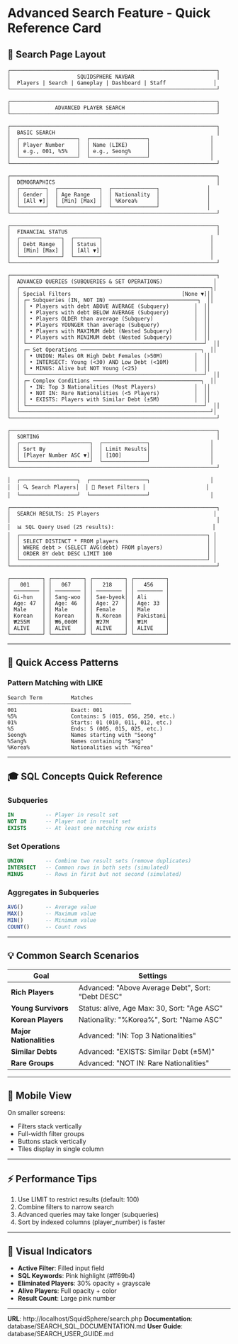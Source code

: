 # Advanced Search Feature - Quick Reference Card

## 🎯 Search Page Layout

```
┌─────────────────────────────────────────────────────────────────┐
│                     SQUIDSPHERE NAVBAR                          │
│  Players | Search | Gameplay | Dashboard | Staff               │
└─────────────────────────────────────────────────────────────────┘

┌─────────────────────────────────────────────────────────────────┐
│              ADVANCED PLAYER SEARCH                             │
└─────────────────────────────────────────────────────────────────┘

┌─────────────────────────────────────────────────────────────────┐
│  BASIC SEARCH                                                   │
│  ┌──────────────────┐  ┌──────────────────┐                   │
│  │ Player Number    │  │ Name (LIKE)      │                   │
│  │ e.g., 001, %5%   │  │ e.g., Seong%     │                   │
│  └──────────────────┘  └──────────────────┘                   │
└─────────────────────────────────────────────────────────────────┘

┌─────────────────────────────────────────────────────────────────┐
│  DEMOGRAPHICS                                                   │
│  ┌────────┐  ┌─────────────┐  ┌──────────────┐               │
│  │ Gender │  │ Age Range   │  │ Nationality  │               │
│  │ [All ▼]│  │ [Min] [Max] │  │ %Korea%      │               │
│  └────────┘  └─────────────┘  └──────────────┘               │
└─────────────────────────────────────────────────────────────────┘

┌─────────────────────────────────────────────────────────────────┐
│  FINANCIAL STATUS                                               │
│  ┌─────────────┐  ┌────────┐                                  │
│  │ Debt Range  │  │ Status │                                  │
│  │ [Min] [Max] │  │ [All ▼]│                                  │
│  └─────────────┘  └────────┘                                  │
└─────────────────────────────────────────────────────────────────┘

┌─────────────────────────────────────────────────────────────────┐
│  ADVANCED QUERIES (SUBQUERIES & SET OPERATIONS)                │
│  ┌────────────────────────────────────────────────────────────┐│
│  │ Special Filters                                   [None ▼]││
│  │ ┌─ Subqueries (IN, NOT IN) ────────────────────────────┐  ││
│  │ │ • Players with debt ABOVE AVERAGE (Subquery)        │  ││
│  │ │ • Players with debt BELOW AVERAGE (Subquery)        │  ││
│  │ │ • Players OLDER than average (Subquery)             │  ││
│  │ │ • Players YOUNGER than average (Subquery)           │  ││
│  │ │ • Players with MAXIMUM debt (Nested Subquery)       │  ││
│  │ │ • Players with MINIMUM debt (Nested Subquery)       │  ││
│  │ └────────────────────────────────────────────────────────┘  ││
│  │ ┌─ Set Operations ──────────────────────────────────────┐  ││
│  │ │ • UNION: Males OR High Debt Females (>50M)          │  ││
│  │ │ • INTERSECT: Young (<30) AND Low Debt (<10M)        │  ││
│  │ │ • MINUS: Alive but NOT Young (<25)                  │  ││
│  │ └────────────────────────────────────────────────────────┘  ││
│  │ ┌─ Complex Conditions ──────────────────────────────────┐  ││
│  │ │ • IN: Top 3 Nationalities (Most Players)            │  ││
│  │ │ • NOT IN: Rare Nationalities (<5 Players)           │  ││
│  │ │ • EXISTS: Players with Similar Debt (±5M)           │  ││
│  │ └────────────────────────────────────────────────────────┘  ││
│  └────────────────────────────────────────────────────────────┘│
└─────────────────────────────────────────────────────────────────┘

┌─────────────────────────────────────────────────────────────────┐
│  SORTING                                                        │
│  ┌──────────────────────┐  ┌──────────────┐                   │
│  │ Sort By              │  │ Limit Results│                   │
│  │ [Player Number ASC ▼]│  │ [100]        │                   │
│  └──────────────────────┘  └──────────────┘                   │
└─────────────────────────────────────────────────────────────────┘

│  ┌──────────────────┐  ┌──────────────────┐                   │
│  │ 🔍 Search Players│  │ 🔄 Reset Filters │                   │
│  └──────────────────┘  └──────────────────┘                   │

┌─────────────────────────────────────────────────────────────────┐
│  SEARCH RESULTS: 25 Players                                    │
│                                                                 │
│  📊 SQL Query Used (25 results):                               │
│  ┌───────────────────────────────────────────────────────────┐ │
│  │ SELECT DISTINCT * FROM players                            │ │
│  │ WHERE debt > (SELECT AVG(debt) FROM players)              │ │
│  │ ORDER BY debt DESC LIMIT 100                              │ │
│  └───────────────────────────────────────────────────────────┘ │
└─────────────────────────────────────────────────────────────────┘

┌──────────┐ ┌──────────┐ ┌──────────┐ ┌──────────┐
│   001    │ │   067    │ │   218    │ │   456    │
│ ──────── │ │ ──────── │ │ ──────── │ │ ──────── │
│ Gi-hun   │ │ Sang-woo │ │ Sae-byeok│ │ Ali      │
│ Age: 47  │ │ Age: 46  │ │ Age: 27  │ │ Age: 33  │
│ Male     │ │ Male     │ │ Female   │ │ Male     │
│ Korean   │ │ Korean   │ │ N.Korean │ │ Pakistani│
│ ₩255M    │ │ ₩6,000M  │ │ ₩27M     │ │ ₩1M      │
│ ALIVE    │ │ ALIVE    │ │ ALIVE    │ │ ALIVE    │
└──────────┘ └──────────┘ └──────────┘ └──────────┘
```

---

## 🔑 Quick Access Patterns

### Pattern Matching with LIKE
```
Search Term         Matches
───────────────────────────────────────
001                 Exact: 001
%5%                 Contains: 5 (015, 056, 250, etc.)
01%                 Starts: 01 (010, 011, 012, etc.)
%5                  Ends: 5 (005, 015, 025, etc.)
Seong%              Names starting with "Seong"
%Sang%              Names containing "Sang"
%Korea%             Nationalities with "Korea"
```

---

## 🎓 SQL Concepts Quick Reference

### Subqueries
```sql
IN          -- Player in result set
NOT IN      -- Player not in result set
EXISTS      -- At least one matching row exists
```

### Set Operations
```sql
UNION       -- Combine two result sets (remove duplicates)
INTERSECT   -- Common rows in both sets (simulated)
MINUS       -- Rows in first but not second (simulated)
```

### Aggregates in Subqueries
```sql
AVG()       -- Average value
MAX()       -- Maximum value
MIN()       -- Minimum value
COUNT()     -- Count rows
```

---

## 💡 Common Search Scenarios

| Goal | Settings |
|------|----------|
| **Rich Players** | Advanced: "Above Average Debt", Sort: "Debt DESC" |
| **Young Survivors** | Status: alive, Age Max: 30, Sort: "Age ASC" |
| **Korean Players** | Nationality: "%Korea%", Sort: "Name ASC" |
| **Major Nationalities** | Advanced: "IN: Top 3 Nationalities" |
| **Similar Debts** | Advanced: "EXISTS: Similar Debt (±5M)" |
| **Rare Groups** | Advanced: "NOT IN: Rare Nationalities" |

---

## 📱 Mobile View

On smaller screens:
- Filters stack vertically
- Full-width filter groups
- Buttons stack vertically
- Tiles display in single column

---

## ⚡ Performance Tips

1. Use LIMIT to restrict results (default: 100)
2. Combine filters to narrow search
3. Advanced queries may take longer (subqueries)
4. Sort by indexed columns (player_number) is faster

---

## 🎨 Visual Indicators

- **Active Filter**: Filled input field
- **SQL Keywords**: Pink highlight (#ff69b4)
- **Eliminated Players**: 30% opacity + grayscale
- **Alive Players**: Full opacity + color
- **Result Count**: Large pink number

---

**URL**: http://localhost/SquidSphere/search.php
**Documentation**: database/SEARCH_SQL_DOCUMENTATION.md
**User Guide**: database/SEARCH_USER_GUIDE.md

